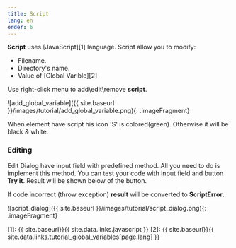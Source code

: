 ```yaml
---
title: Script
lang: en
order: 6
---
```


**Script** uses [JavaScript][1] language. Script allow you to modify:

* Filename.
* Directory's name.
* Value of [Global Varible][2]

Use right-click menu to add\edit\remove **script**.

![add_global_variable]({{ site.baseurl }}/images/tutorial/add_global_variable.png){: .imageFragment}

When element have script his icon 'S' is colored(green). Otherwise it will be black & white.

### Editing

Edit Dialog have input field with predefined method. All you need to do is implement this method.
You can test your code with input field and button **Try it**. Result will be shown below of the button.<br>

If code incorrect (throw exception) **result** will be converted to **ScriptError**.

![script_dialog]({{ site.baseurl }}/images/tutorial/script_dialog.png){: .imageFragment}

[1]: {{ site.baseurl}}{{ site.data.links.javascript }}
[2]: {{ site.baseurl}}{{ site.data.links.tutorial_global_variables[page.lang] }}